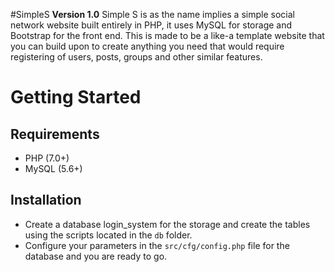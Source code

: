 #SimpleS **Version 1.0**
Simple S is as the name implies a simple social network website built entirely in PHP, it uses MySQL for storage and Bootstrap for the front end. This is made to be a like-a template website that you can build upon to create anything you need that would require registering of users, posts, groups and other similar features.

# Getting Started
## Requirements
- PHP (7.0+)
- MySQL (5.6+)
## Installation
- Create a database login_system for the storage and create the tables using the scripts located in the `db` folder.
- Configure your parameters in the `src/cfg/config.php` file for the database and you are ready to go.

